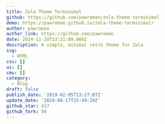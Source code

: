 ```yaml
---
title: Zola Theme Terminimal
github: https://github.com/pawroman/zola-theme-terminimal
demo: https://pawroman.github.io/zola-theme-terminimal/
author: pawroman
author_link: https://github.com/pawroman
date: 2024-11-28T13:21:09.666Z
description: A simple, minimal retro theme for Zola
ssg:
  - HTML
css: []
ui: []
cms: []
category:
  - Blog
draft: false
publish_date: '2019-02-05T13:27:07Z'
update_date: '2024-08-17T15:49:29Z'
github_star: 417
github_fork: 94
---
```

